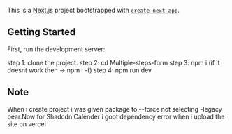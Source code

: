 This is a [Next.js](https://nextjs.org) project bootstrapped with [`create-next-app`](https://github.com/vercel/next.js/tree/canary/packages/create-next-app).

## Getting Started

First, run the development server:

step 1: clone the project.
step 2: cd Multiple-steps-form
step 3: npm i (if it doesnt work then -> npm i -f)
step 4: npm run dev


## Note

When i create project i was given package to --force not selecting -legacy pear.Now for Shadcdn Calender i goot dependency error when i upload the site on vercel